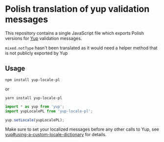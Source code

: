# Polish translation of yup validation messages

This repository contains a single JavaScript file which exports Polish versions for [Yup](https://github.com/jquense/yup) validation messages. 

`mixed.notType` hasn't been translated as it would need a helper method that is not publicly exported by Yup

## Usage

```
npm install yup-locale-pl
```

or
```
yarn install yup-locale-pl
```

```javascript
import * as yup from 'yup';
import yupLocalePL from 'yup-locale-pl';

yup.setLocale(yupLocalePL);
```

Make sure to set your localized messages before any other calls to Yup, see [yup#using-a-custom-locale-dictionary](https://github.com/jquense/yup#using-a-custom-locale-dictionary) for details.
